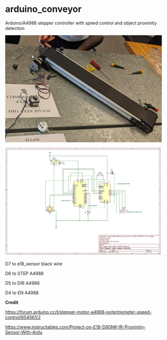 # arduino_conveyor


Arduino/A4988 stepper controller with speed control and object proximity detection

![from CB11.10.004 lab](https://github.com/Brizla/arduino_conveyor/blob/main/conveyor.jpg?raw=true)


![alt text](https://github.com/Brizla/arduino_conveyor/blob/[main]/schematic.jpg?raw=true)

 
 D7 to e18_sensor black wire

 D6 to STEP A4988

 D5 to DIR A4988

 D4 to EN A4988


**Credit**
 
https://forum.arduino.cc/t/stepper-motor-a4988-potentiometer-speed-control/654061/2
  
https://www.instructables.com/Project-on-E18-D80NK-IR-Proximity-Sensor-With-Ardu
